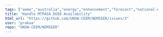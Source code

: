 ```yaml
---
tags: ["aemo","australia","energy","enhancement","forecast","national-electricity-market","nem","nemweb","pasa","pre-dispatch","python"]
title: "Handle MTPASA DUID Availability"
html_url: "https://github.com/UNSW-CEEM/NEMSEER/issues/3"
user: "prakaa"
repo: "UNSW-CEEM/NEMSEER"
---
```


